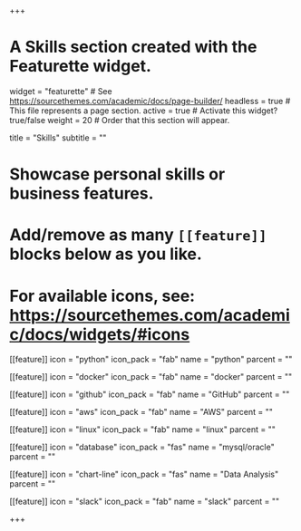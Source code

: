 +++
# A Skills section created with the Featurette widget.
widget = "featurette"  # See https://sourcethemes.com/academic/docs/page-builder/
headless = true  # This file represents a page section.
active = true  # Activate this widget? true/false
weight = 20  # Order that this section will appear.

title = "Skills"
subtitle = ""

# Showcase personal skills or business features.
# 
# Add/remove as many `[[feature]]` blocks below as you like.
# 
# For available icons, see: https://sourcethemes.com/academic/docs/widgets/#icons

[[feature]]
  icon = "python"
  icon_pack = "fab"
  name = "python"
  parcent = ""

[[feature]]
  icon = "docker"
  icon_pack = "fab"
  name = "docker"
  parcent = ""

[[feature]]
  icon = "github"
  icon_pack = "fab"
  name = "GitHub"
  parcent = ""

[[feature]]
  icon = "aws"
  icon_pack = "fab"
  name = "AWS"
  parcent = ""

[[feature]]
  icon = "linux"
  icon_pack = "fab"
  name = "linux"
  parcent = ""

[[feature]]
  icon = "database"
  icon_pack = "fas"
  name = "mysql/oracle"
  parcent = ""

[[feature]]
  icon = "chart-line"
  icon_pack = "fas"
  name = "Data Analysis"
  parcent = ""

[[feature]]
  icon = "slack"
  icon_pack = "fab"
  name = "slack"
  parcent = ""

+++
